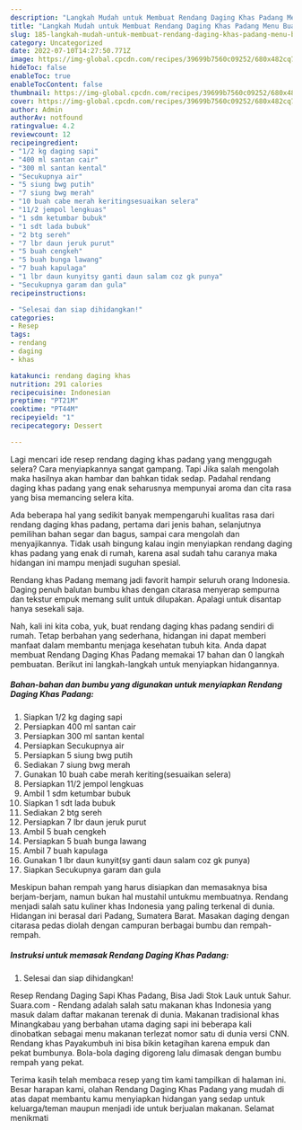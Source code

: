 ```yaml
---
description: "Langkah Mudah untuk Membuat Rendang Daging Khas Padang Menu Buat lebaran"
title: "Langkah Mudah untuk Membuat Rendang Daging Khas Padang Menu Buat lebaran"
slug: 185-langkah-mudah-untuk-membuat-rendang-daging-khas-padang-menu-buat-lebaran
category: Uncategorized
date: 2022-07-10T14:27:50.771Z
image: https://img-global.cpcdn.com/recipes/39699b7560c09252/680x482cq70/rendang-daging-khas-padang-foto-resep-utama.jpg
hideToc: false
enableToc: true
enableTocContent: false
thumbnail: https://img-global.cpcdn.com/recipes/39699b7560c09252/680x482cq70/rendang-daging-khas-padang-foto-resep-utama.jpg
cover: https://img-global.cpcdn.com/recipes/39699b7560c09252/680x482cq70/rendang-daging-khas-padang-foto-resep-utama.jpg
author: Admin
authorAv: notfound
ratingvalue: 4.2
reviewcount: 12
recipeingredient:
- "1/2 kg daging sapi"
- "400 ml santan cair"
- "300 ml santan kental"
- "Secukupnya air"
- "5 siung bwg putih"
- "7 siung bwg merah"
- "10 buah cabe merah keritingsesuaikan selera"
- "11/2 jempol lengkuas"
- "1 sdm ketumbar bubuk"
- "1 sdt lada bubuk"
- "2 btg sereh"
- "7 lbr daun jeruk purut"
- "5 buah cengkeh"
- "5 buah bunga lawang"
- "7 buah kapulaga"
- "1 lbr daun kunyitsy ganti daun salam coz gk punya"
- "Secukupnya garam dan gula"
recipeinstructions:

- "Selesai dan siap dihidangkan!"
categories:
- Resep
tags:
- rendang
- daging
- khas

katakunci: rendang daging khas 
nutrition: 291 calories
recipecuisine: Indonesian
preptime: "PT21M"
cooktime: "PT44M"
recipeyield: "1"
recipecategory: Dessert

---
```



Lagi mencari ide resep rendang daging khas padang yang menggugah selera? Cara menyiapkannya sangat gampang. Tapi Jika salah mengolah maka hasilnya akan hambar dan bahkan tidak sedap. Padahal rendang daging khas padang yang enak seharusnya mempunyai aroma dan cita rasa yang bisa memancing selera kita.


Ada beberapa hal yang sedikit banyak mempengaruhi kualitas rasa dari rendang daging khas padang, pertama dari jenis bahan, selanjutnya pemilihan bahan segar dan bagus, sampai cara mengolah dan menyajikannya. Tidak usah bingung kalau ingin menyiapkan rendang daging khas padang yang enak di rumah, karena asal sudah tahu caranya maka hidangan ini mampu menjadi suguhan spesial.

Rendang khas Padang memang jadi favorit hampir seluruh orang Indonesia. Daging penuh balutan bumbu khas dengan citarasa menyerap sempurna dan tekstur empuk memang sulit untuk dilupakan. Apalagi untuk disantap hanya sesekali saja.


Nah, kali ini kita coba, yuk, buat rendang daging khas padang sendiri di rumah. Tetap berbahan yang sederhana, hidangan ini dapat memberi manfaat dalam membantu menjaga kesehatan tubuh kita. Anda dapat membuat Rendang Daging Khas Padang memakai 17 bahan dan 0 langkah pembuatan. Berikut ini langkah-langkah untuk menyiapkan hidangannya.

<!--inarticleads1-->

##### Bahan-bahan dan bumbu yang digunakan untuk menyiapkan Rendang Daging Khas Padang:

1. Siapkan 1/2 kg daging sapi
1. Persiapkan 400 ml santan cair
1. Persiapkan 300 ml santan kental
1. Persiapkan Secukupnya air
1. Persiapkan 5 siung bwg putih
1. Sediakan 7 siung bwg merah
1. Gunakan 10 buah cabe merah keriting(sesuaikan selera)
1. Persiapkan 11/2 jempol lengkuas
1. Ambil 1 sdm ketumbar bubuk
1. Siapkan 1 sdt lada bubuk
1. Sediakan 2 btg sereh
1. Persiapkan 7 lbr daun jeruk purut
1. Ambil 5 buah cengkeh
1. Persiapkan 5 buah bunga lawang
1. Ambil 7 buah kapulaga
1. Gunakan 1 lbr daun kunyit(sy ganti daun salam coz gk punya)
1. Siapkan Secukupnya garam dan gula


Meskipun bahan rempah yang harus disiapkan dan memasaknya bisa berjam-berjam, namun bukan hal mustahil untukmu membuatnya. Rendang menjadi salah satu kuliner khas Indonesia yang paling terkenal di dunia. Hidangan ini berasal dari Padang, Sumatera Barat. Masakan daging dengan citarasa pedas diolah dengan campuran berbagai bumbu dan rempah-rempah. 

<!--inarticleads2-->

##### Instruksi untuk memasak Rendang Daging Khas Padang:


1. Selesai dan siap dihidangkan!

Resep Rendang Daging Sapi Khas Padang, Bisa Jadi Stok Lauk untuk Sahur. Suara.com - Rendang adalah salah satu makanan khas Indonesia yang masuk dalam daftar makanan terenak di dunia. Makanan tradisional khas Minangkabau yang berbahan utama daging sapi ini beberapa kali dinobatkan sebagai menu makanan terlezat nomor satu di dunia versi CNN. Rendang khas Payakumbuh ini bisa bikin ketagihan karena empuk dan pekat bumbunya. Bola-bola daging digoreng lalu dimasak dengan bumbu rempah yang pekat. 

Terima kasih telah membaca resep yang tim kami tampilkan di halaman ini. Besar harapan kami, olahan Rendang Daging Khas Padang yang mudah di atas dapat membantu kamu menyiapkan hidangan yang sedap untuk keluarga/teman maupun menjadi ide untuk berjualan makanan. Selamat menikmati
